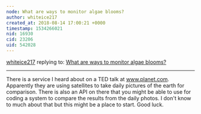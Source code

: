 ```yaml
---
node: What are ways to monitor algae blooms? 
author: whiteice217
created_at: 2018-08-14 17:00:21 +0000
timestamp: 1534266021
nid: 16930
cid: 23206
uid: 542028
---
```




[whiteice217](../profile/whiteice217) replying to: [What are ways to monitor algae blooms? ](../notes/stevie/08-14-2018/what-are-ways-to-monitor-algae-blooms)

----
There is a service I heard about on a TED talk at www.planet.com. Apparently they are using satellites to take daily pictures of the earth for comparison. There is also an API on there that you might be able to use for coding a system to compare the results from the daily photos. I don't know to much about that but this might be a place to start. Good luck.